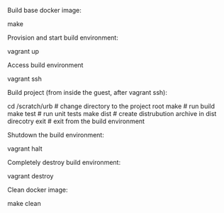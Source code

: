 Build base docker image:

  make

Provision and start build environment:

  vagrant up

Access build environment

  vagrant ssh

Build project (from inside the guest, after vagrant ssh):

  cd /scratch/urb   # change directory to the project root
  make              # run build
  make test         # run unit tests
  make dist         # create distrubution archive in dist direcotry
  exit              # exit from the build environment

Shutdown the build environment:

  vagrant halt

Completely destroy build environment:

  vagrant destroy

Clean docker image:

  make clean
